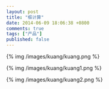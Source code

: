 ```yaml
---
layout: post
title: "框计算"
date: 2014-06-09 18:06:38 +0800
comments: true
tags: ["产品"]
published: false
---
```


<!-- more -->

{% img  /images/kuang/kuang.png %}

{% img  /images/kuang/kuang1.png %}

{% img  /images/kuang/kuang2.png %}
